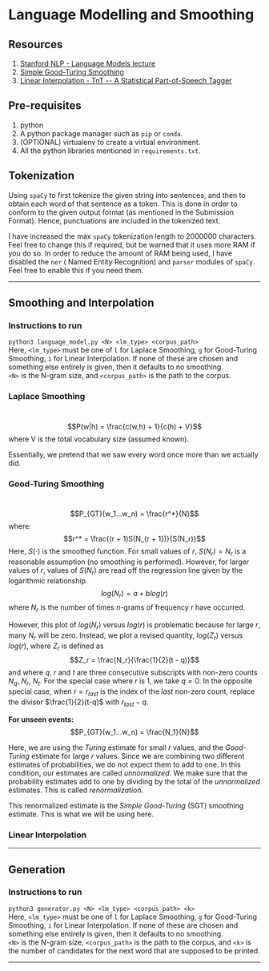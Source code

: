 # Language Modelling and Smoothing

## Resources

1. [Stanford NLP - Language Models lecture](https://web.stanford.edu/class/archive/cs/cs224n/cs224n.1086/handouts/cs224n-lecture2-language-models-slides.pdf)
2. [Simple Good-Turing Smoothing](https://www.d.umn.edu/~tpederse/Courses/CS8761-FALL02/Code/sgt-gale.pdf)
3. [Linear Interpolation - TnT -- A Statistical Part-of-Speech Tagger](https://aclanthology.org/A00-1031.pdf)

## Pre-requisites

1. python
2. A python package manager such as `pip` or `conda`.
3. (OPTIONAL) virtualenv to create a virtual environment.
4. All the python libraries mentioned in `requirements.txt`.

## Tokenization

Using `spaCy` to first tokenize the given string into sentences, and then to obtain each word of that sentence as a
token. This is done in order to conform to the given output format (as mentioned in the Submission Format). Hence,
punctuations are included in the tokenized text.

I have increased the max `spaCy` tokenization length to 2000000 characters. Feel free to change this if required, but be
warned that it uses more RAM if you do so. In order to reduce the amount of RAM being used, I have disabled the `ner` (
Named Entity Recognition) and `parser` modules of `spaCy`. Feel free to enable this if you need them.

---

## Smoothing and Interpolation

### Instructions to run

```python3 language_model.py <N> <lm_type> <corpus_path>```  
Here, `<lm_type>` must be one of `l` for Laplace Smoothing, `g` for Good-Turing Smoothing, `i` for Linear Interpolation.
If none of these are chosen and something else entirely is given, then it defaults to no smoothing.  
`<N>` is the N-gram size, and `<corpus_path>` is the path to the corpus.

### Laplace Smoothing
\
$$P(w|h) = \frac{c(w,h) + 1}{c(h) + V}$$ where V is the total vocabulary size (assumed known).

Essentially, we pretend that we saw every word once more than we actually did.

### Good-Turing Smoothing
\
$$P_{GT}(w_1...w_n) = \frac{r^*}{N}$$
where:\
$$r^* = \frac{(r + 1)S(N_{r + 1})}{S(N_r)}$$
Here, $S(\cdot)$ is the smoothed function. For small values of $r$, $S(N_r) = N_r$ is a reasonable assumption (no
smoothing is performed). However, for larger values of $r$, values of $S(N_r)$ are read off the regression line given by
the logarithmic relationship\
$$log(N_r) = a + blog(r)$$ where $N_r$ is the number of times $n$-grams of frequency $r$
have occurred.

However, this plot of $log(N_r)$ versus $log(r)$ is problematic because for large $r$, many $N_r$ will be zero. Instead,
we plot a revised quantity, $log(Z_r)$ versus $log(r)$, where $Z_r$ is defined as\
$$Z_r = \frac{N_r}{\frac{1}{2}(t - q)}$$
and where $q$, $r$ and $t$ are three consecutive subscripts with non-zero counts $N_q$, $N_r$, $N_t$. For the special
case where $r$ is 1, we take $q = 0$. In the opposite special case, when $r = r_{last}$ is the index of the _last_
non-zero count, replace the divisor $\frac{1}{2}(t-q)$ with $r_{last}-q$.

**For unseen events:**\
$$P_{GT}(w_1...w_n) = \frac{N_1}{N}$$

Here, we are using the _Turing_ estimate for small $r$ values, and the _Good-Turing_ estimate for large $r$ values.
Since we are combining two different estimates of probabilities, we do not expect
them to add to one. In this condition, our estimates are called _unnormalized_. We make sure that the
probability estimates add to one by dividing by the total of the _unnormalized_ estimates. This is called
_renormalization_.

This renormalized estimate is the _Simple Good-Turing_ (SGT) smoothing estimate. This is what we will be using here.

### Linear Interpolation

---

## Generation

### Instructions to run

```python3 generator.py <N> <lm_type> <corpus_path> <k>```  
Here, `<lm_type>` must be one of `l` for Laplace Smoothing, `g` for Good-Turing Smoothing, `i` for Linear Interpolation.
If none of these are chosen and something else entirely is given, then it defaults to no smoothing.  
`<N>` is the N-gram size, `<corpus_path>` is the path to the corpus, and `<k>` is the number of candidates for the next
word that are supposed to be printed.

---

